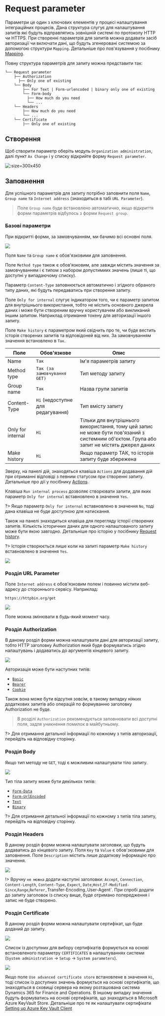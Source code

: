 # Request parameter

Параметри це один з ключових елементів у процесі налаштування інтеграційних процесів. Дана структура слугує для налаштування запитів які будуть відправлятись зовнішній системі по протоколу HTTP чи HTTPS. При створенні параметрів для запитів можна додавати засіб авторизації чи включати дані, що будуть згенеровані системою за допомогою структури `Mapping`. Детальніше про пов'язування у посібнику [Mapping](/ua/mapping.md).

Повну структура параметрів для запиту можна представити так:

```text
└── Request parameter
    ├── Authorization
      ├── Only one of existing
    └── Body
        ├── For Text | Form-urlencoded | binary only one of existing
        └── Form-body
          ├── How much do you need
          └── ...
    └── Headers
        ├── How much do you need
        └── ...
    └── Certificate
        ├── Only one of existing
```

## Створення

Щоб створити параметр оберіть модуль `Organization administration`, далі пункт `Ax Change` і у списку відкрийте форму `Request parameter`.

![](../_media/requestParameter_1.png ":size=300x450")

## Заповнення

Для успішного параметрів для запиту потрібно заповнити поля `Name`, `Group name` та `Internet address` (знаходиться в табі `URL Parameter`).

> Поле `Group name` буде встановлено автоматично, якщо відкриття форми параметрів відбулось з форми `Request group`.

### Базові параметри

При відкритті форми, за замовчуванням, ми бачимо всі основні поля.

![](../_media/requestParameter_2.png)

Поля `Name` та `Group name` є обов'язковими для заповнення.

Поле `Method type` також є обов'язковим, але завжди містить значення за замовчуванням і є типом з набором допустимиих значень (лише ті, що доступні у випадаючому списку).

Параметр `Content-Type` заповнюється автоматично і згідного обраного типу даних, які будуть передаватись при створення запиту.

Поле `Only for internal` слугує індикатором того, чи є параметр запитом для внутрішнього використання, тобто не містить основного джерела даних і може бути створеним вручну користувачем або викликаний іншим запитом. Наприклад отримання токену для авторизації іншого запиту.

Поле `Make history` є параметром який свідчить про те, чи буде вестить історія створених запитів та відповідоней від них. За замовчуванням значення встановлено в `Так`.

| Поле              | Обов'язкове                                  | Опис                                                                                                                                       |
| ----------------- | -------------------------------------------- | ------------------------------------------------------------------------------------------------------------------------------------------ |
| Name              | <code>Так</code>                             | Ім'я параметрів запиту                                                                                                                     |
| Method type       | <code>Так (за замовчування GET)</code>       | Тип методу запиту                                                                                                                          |
| Group name        | <code>Так</code>                             | Назва групи запитів                                                                                                                        |
| Content-Type      | <code>Ні</code> (недоступне для редагування) | Тип вмісту запиту                                                                                                                          |
| Only for internal | <code>Ні</code>                              | Тільки для внутрішнього використання, тому цей запис не може бути пов'язаний з системним об'єктом. Група або запит не містять джерел даних |
| Make history      | <code>Ні</code>                              | Якщо параметр ТАК, то історія запиту буде збережена                                                                                        |

Зверху, на панелі дій, знаходяться клавіша `Actions` для додавання дій при отриманні відповіді з певним статусом при створенні запиту. Детальніше про дії у посібнику [Actions](/ua/actions.md).

Клавіша `Run internal process` дозволяє створювати запити, для яких параметр `Only for internal` вставновлено в значення `Yes`.

?> Якщо параметр `Only for internal` вставновлено в значення `No`, тоді дана клавіша не буде доступною для натискання.

Також на панелі знаходиться клавіша для перегляду історії створених запитів. Кількість історичних даних для одного налаштованого запиту може бути якою завгодно. Детальніше про історію у посібнику [Request history](/ua/requestHistory.md).

?> Історія створюється лише коли на запиті параметр `Make history` вставновлено в значення `Yes`.

![](../_media/requestParameter_17.png)

### Розділ URL Parameter

Поле `Internet address` є обов'язковим полем і повинно містити веб-адресу до стороннього сервісу. Наприклад:

```text
https://httpbin.org/get
```

![](../_media/requestParameter_3.png)

Поле можна змінювати в будь-який момент часу.

### Розділ Authorization

В даному розділ форми можна налаштувати дані для авторизації запиту, тобто HTTP заголовку Authorization який буде формуватись згідно налаштувань і додаватись до аргументів кінцевого запиту.

![](../_media/requestParameter_4.png)

Авторизація може бути наступних типів:

- [`Basic`](/ua/authBasic.md)
- [`Bearer`](/ua/authBearer.md)
- [`Cookie`](/ua/authCookie.md)

Також вона може бути відсутня зовсім, в такому випадку ніяких додаткових запитів або операцій по формуванню заголовку Authorization не буде.

> В розділі `Authorization` рекомендується заповнювати всі доступні поля, задля уникнення помилок в майбутньому.

?> Для отримання детальної інформації по кожному з типів авторизації, перейдіть на відповідну сторінку.

### Розділ Body

Якщо тип методу не `GET`, тоді є можливим налаштувати тіло запиту.

![](../_media/requestParameter_12.png)

Тип тіла запиту може бути декількох типів:

- [`Form-Data`](/ua/bodyFormData.md)
- [`Form-UrlEncoded`](/ua/bodyFormUrlEncoded.md)
- [`Text`](/ua/bodyText.md)
- [`Binary`](/ua/bodyBinary.md)

?> Для отримання детальної інформації по кожному з типів тіла запиту, перейдіть на відповідну сторінку.

### Розділ Headers

В даному розділ форми можна налаштувати заголовки, що будуть додаватись до кінцевого запиту.
Поля `Key` та `Value` є обов'зковими для заповнення. Поле `Description` містить лише додаткову інформацію про значення.

![](../_media/requestParameter_9.png)

!> Вручну `не можна` додати наступні заголовки: `Accept`, `Connection`, `Content-Length`, `Content-Type`, `Expect`, `Date`,`Host`,`If-Modified-Since`,`Range`,`Referer,`Transfer-Encoding`,`User-Agent`. При спробі додати до запиту заголовок із списку вище, буде отримано попередження і запис не буде створено.

### Розділ Certificate

В даному розділ форми можна налаштувати сертифікат, що буде доданий до запиту.

![](../_media/requestParameter_10.png)

Список із доступних для вибору сертифікатів формується на основі встановленого параметру `CERTIFICATES` в налаштуваннях системи (`System administration` -> `Setup` -> `System parameters`).

![](../_media/requestParameter_11.png)

Якщо поле `Use advanced certificate store` встановлене в значення `Ні`, тоді список із доступних значень формується на основі сертифікатів, що знаходяться в сховищі сервера на якому розташована система Dynamics 365 for Finance and Operations. В іншому випадку значення будуть формуватись на основі сертифікатів, що знаходяться в Microsoft Azure KeyVault Store. Детальніше про те як налаштувати сертифікати [Setting up Azure Key Vault Client](https://support.microsoft.com/en-nz/help/4040305/setting-up-azure-key-vault-client)

